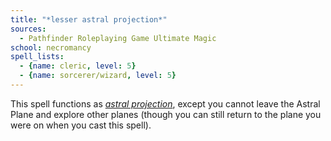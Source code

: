 ```yaml
---
title: "*lesser astral projection*"
sources:
  - Pathfinder Roleplaying Game Ultimate Magic
school: necromancy
spell_lists:
  - {name: cleric, level: 5}
  - {name: sorcerer/wizard, level: 5}
---
```


This spell functions as [*astral projection*](/spells/astral-projection/), except you cannot leave the Astral Plane and explore other planes (though you can still return to the plane you were on when you cast this spell).

